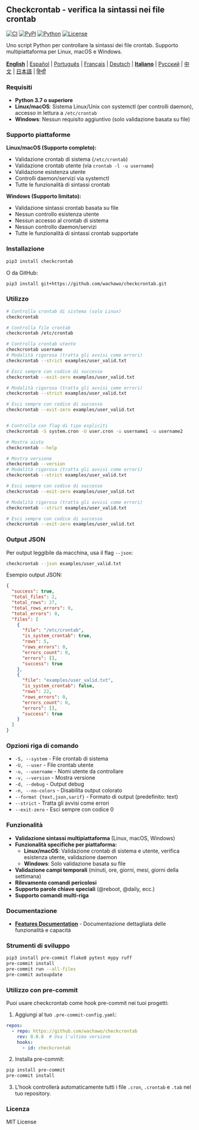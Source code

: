 ## Checkcrontab - verifica la sintassi nei file crontab

[![CI](https://github.com/wachawo/checkcrontab/actions/workflows/ci.yml/badge.svg)](https://github.com/wachawo/checkcrontab/actions/workflows/ci.yml)
[![PyPI](https://img.shields.io/pypi/v/checkcrontab.svg)](https://pypi.org/project/checkcrontab/)
[![Python](https://img.shields.io/pypi/pyversions/checkcrontab.svg)](https://pypi.org/project/checkcrontab/)
[![License](https://img.shields.io/badge/license-MIT-blue.svg)](https://github.com/wachawo/checkcrontab/blob/main/LICENSE)

Uno script Python per controllare la sintassi dei file crontab. Supporto multipiattaforma per Linux, macOS e Windows.

**[English](https://github.com/wachawo/checkcrontab/blob/main/README.md)** | [Español](https://github.com/wachawo/checkcrontab/blob/main/docs/README_ES.md) | [Português](https://github.com/wachawo/checkcrontab/blob/main/docs/README_PT.md) | [Français](https://github.com/wachawo/checkcrontab/blob/main/docs/README_FR.md) | [Deutsch](https://github.com/wachawo/checkcrontab/blob/main/docs/README_DE.md) | **[Italiano](https://github.com/wachawo/checkcrontab/blob/main/docs/README_IT.md)** | [Русский](https://github.com/wachawo/checkcrontab/blob/main/docs/README_RU.md) | [中文](https://github.com/wachawo/checkcrontab/blob/main/docs/README_ZH.md) | [日本語](https://github.com/wachawo/checkcrontab/blob/main/docs/README_JA.md) | [हिन्दी](https://github.com/wachawo/checkcrontab/blob/main/docs/README_HI.md)

### Requisiti

- **Python 3.7 o superiore**
- **Linux/macOS**: Sistema Linux/Unix con systemctl (per controlli daemon), accesso in lettura a `/etc/crontab`
- **Windows**: Nessun requisito aggiuntivo (solo validazione basata su file)

### Supporto piattaforme

**Linux/macOS (Supporto completo):**
- Validazione crontab di sistema (`/etc/crontab`)
- Validazione crontab utente (via `crontab -l -u username`)
- Validazione esistenza utente
- Controlli daemon/servizi via systemctl
- Tutte le funzionalità di sintassi crontab

**Windows (Supporto limitato):**
- Validazione sintassi crontab basata su file
- Nessun controllo esistenza utente
- Nessun accesso al crontab di sistema
- Nessun controllo daemon/servizi
- Tutte le funzionalità di sintassi crontab supportate

### Installazione

```bash
pip3 install checkcrontab
```

O da GitHub:

```bash
pip3 install git+https://github.com/wachawo/checkcrontab.git
```

### Utilizzo

```bash
# Controlla crontab di sistema (solo Linux)
checkcrontab

# Controlla file crontab
checkcrontab /etc/crontab

# Controlla crontab utente
checkcrontab username
# Modalità rigorosa (tratta gli avvisi come errori)
checkcrontab --strict examples/user_valid.txt

# Esci sempre con codice di successo
checkcrontab --exit-zero examples/user_valid.txt

# Modalità rigorosa (tratta gli avvisi come errori)
checkcrontab --strict examples/user_valid.txt

# Esci sempre con codice di successo
checkcrontab --exit-zero examples/user_valid.txt


# Controlla con flag di tipo espliciti
checkcrontab -S system.cron -U user.cron -u username1 -u username2

# Mostra aiuto
checkcrontab --help

# Mostra versione
checkcrontab --version
# Modalità rigorosa (tratta gli avvisi come errori)
checkcrontab --strict examples/user_valid.txt

# Esci sempre con codice di successo
checkcrontab --exit-zero examples/user_valid.txt

# Modalità rigorosa (tratta gli avvisi come errori)
checkcrontab --strict examples/user_valid.txt

# Esci sempre con codice di successo
checkcrontab --exit-zero examples/user_valid.txt

```

### Output JSON

Per output leggibile da macchina, usa il flag `--json`:

```bash
checkcrontab --json examples/user_valid.txt
```

Esempio output JSON:

```json
{
  "success": true,
  "total_files": 2,
  "total_rows": 27,
  "total_rows_errors": 0,
  "total_errors": 0,
  "files": [
    {
      "file": "/etc/crontab",
      "is_system_crontab": true,
      "rows": 5,
      "rows_errors": 0,
      "errors_count": 0,
      "errors": [],
      "success": true
    },
    {
      "file": "examples/user_valid.txt",
      "is_system_crontab": false,
      "rows": 22,
      "rows_errors": 0,
      "errors_count": 0,
      "errors": [],
      "success": true
    }
  ]
}
```

### Opzioni riga di comando

- `-S, --system` - File crontab di sistema
- `-U, --user` - File crontab utente
- `-u, --username` - Nomi utente da controllare
- `-v, --version` - Mostra versione
- `-d, --debug` - Output debug
- `-n, --no-colors` - Disabilita output colorato
- `--format {text,json,sarif}` - Formato di output (predefinito: text)
- `--strict` - Tratta gli avvisi come errori
- `--exit-zero` - Esci sempre con codice 0

### Funzionalità

- **Validazione sintassi multipiattaforma** (Linux, macOS, Windows)
- **Funzionalità specifiche per piattaforma:**
  - **Linux/macOS**: Validazione crontab di sistema e utente, verifica esistenza utente, validazione daemon
  - **Windows**: Solo validazione basata su file
- **Validazione campi temporali** (minuti, ore, giorni, mesi, giorni della settimana)
- **Rilevamento comandi pericolosi**
- **Supporto parole chiave speciali** (@reboot, @daily, ecc.)
- **Supporto comandi multi-riga**

### Documentazione

- **[Features Documentation](https://github.com/wachawo/checkcrontab/blob/main/docs/FEATURES.md)** - Documentazione dettagliata delle funzionalità e capacità

### Strumenti di sviluppo

```bash
pip3 install pre-commit flake8 pytest mypy ruff
pre-commit install
pre-commit run --all-files
pre-commit autoupdate
```

### Utilizzo con pre-commit

Puoi usare checkcrontab come hook pre-commit nei tuoi progetti:

1. Aggiungi al tuo `.pre-commit-config.yaml`:

```yaml
repos:
  - repo: https://github.com/wachawo/checkcrontab
    rev: 0.0.8  # Usa l'ultima versione
    hooks:
      - id: checkcrontab
```

2. Installa pre-commit:

```bash
pip install pre-commit
pre-commit install
```

3. L'hook controllerà automaticamente tutti i file `.cron`, `.crontab` e `.tab` nel tuo repository.

### Licenza

MIT License
